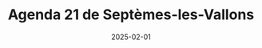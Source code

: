 ---
layout: default
date: 2025-02-01
img: 
category: message
title: "Agenda 21 de Septèmes-les-Vallons" 
description: "La responsable de l'action Végétalisation, en compagnie du Trésorier, était présente sur le lieu de la manifestation agenda 21 à Septèmes-les-Vallons. L'association avait un stand pour répondre aux questions du public sur les nuisances de l'autoroute en terme de bruit, de qualité de l'air, et de végétalisation des abords."
tags: ["végétalisation"]
tag_url: "/végétalisation/"
button_name: 
doclink: 

---